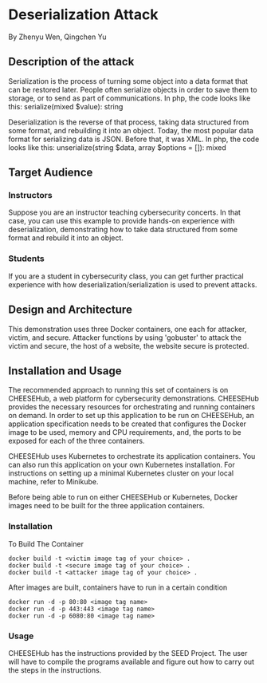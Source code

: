 # Deserialization Attack
By Zhenyu Wen, Qingchen Yu <br>

## Description of the attack
Serialization is the process of turning some object into a data format that can be restored later.
People often serialize objects in order to save them to storage, or to send as part of
communications. In php, the code looks like this: serialize(mixed $value): string

Deserialization is the reverse of that process, taking data structured from some format, and
rebuilding it into an object. Today, the most popular data format for serializing data is JSON.
Before that, it was XML. In php, the code looks like this:
unserialize(string $data, array $options = []): mixed

## Target Audience

### Instructors
Suppose you are an instructor teaching cybersecurity concerts. In that case, you can use this example to provide hands-on experience with deserialization, demonstrating how to take data structured from some format and
rebuild it into an object. <br>

### Students 
If you are a student in cybersecurity class, you can get further practical experience with how deserialization/serialization is used to prevent attacks. <br>
## Design and Architecture
This demonstration uses three Docker containers, one each for attacker, victim, and secure. Attacker functions by using 'gobuster' to attack the victim and secure, the host of a website, the website secure is protected. <br>

## Installation and Usage
The recommended approach to running this set of containers is on CHEESEHub, a web platform for cybersecurity demonstrations. CHEESEHub provides the necessary resources for orchestrating and running containers on demand. In order to set up this application to be run on CHEESEHub, an application specification needs to be created that configures the Docker image to be used, memory and CPU requirements, and, the ports to be exposed for each of the three containers. 

CHEESEHub uses Kubernetes to orchestrate its application containers. You can also run this application on your own Kubernetes installation. For instructions on setting up a minimal Kubernetes cluster on your local machine, refer to Minikube.

Before being able to run on either CHEESEHub or Kubernetes, Docker images need to be built for the three application containers. <br>

### Installation
To Build The Container
```
docker build -t <victim image tag of your choice> .
docker build -t <secure image tag of your choice> .
docker build -t <attacker image tag of your choice> .
```
After images are built, containers have to run in a certain condition
```
docker run -d -p 80:80 <image tag name>
docker run -d -p 443:443 <image tag name>
docker run -d -p 6080:80 <image tag name>
```
### Usage
CHEESEHub has the instructions provided by the SEED Project. The user will have to compile the programs available and figure out how to carry out the steps in the instructions. 
